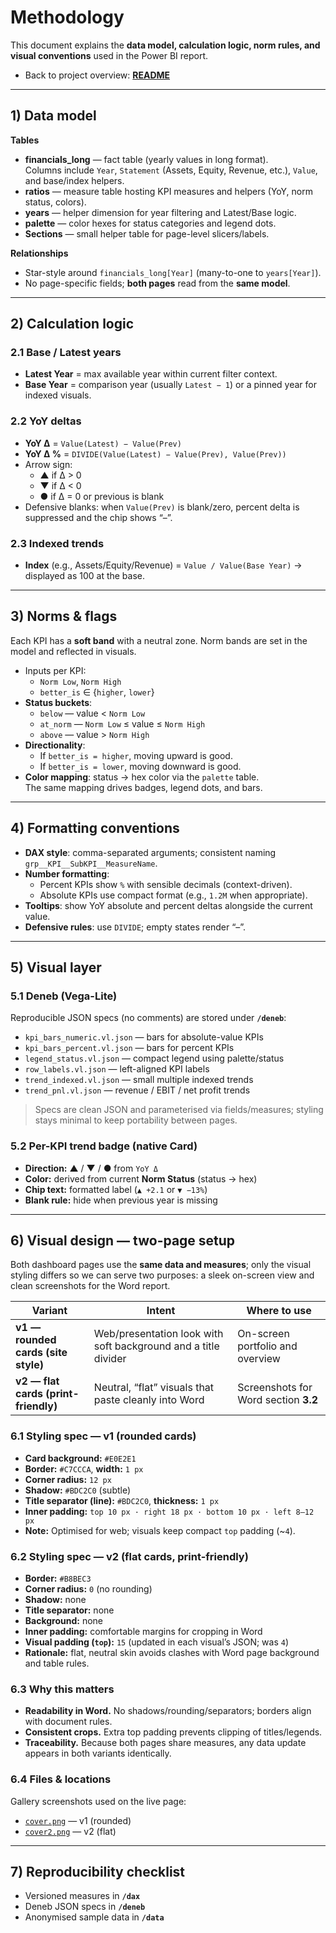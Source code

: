 # Methodology

This document explains the **data model, calculation logic, norm rules, and visual conventions** used in the Power BI report.

- Back to project overview: **[README](../README.md)**

---

## 1) Data model

**Tables**

- **financials_long** — fact table (yearly values in long format).  
  Columns include `Year`, `Statement` (Assets, Equity, Revenue, etc.), `Value`, and base/index helpers.
- **ratios** — measure table hosting KPI measures and helpers (YoY, norm status, colors).
- **years** — helper dimension for year filtering and Latest/Base logic.
- **palette** — color hexes for status categories and legend dots.
- **Sections** — small helper table for page-level slicers/labels.

**Relationships**

- Star-style around `financials_long[Year]` (many-to-one to `years[Year]`).
- No page-specific fields; **both pages** read from the **same model**.

---

## 2) Calculation logic

### 2.1 Base / Latest years
- **Latest Year** = max available year within current filter context.  
- **Base Year** = comparison year (usually `Latest − 1`) or a pinned year for indexed visuals.

### 2.2 YoY deltas
- **YoY Δ** = `Value(Latest) − Value(Prev)`  
- **YoY Δ %** = `DIVIDE(Value(Latest) − Value(Prev), Value(Prev))`  
- Arrow sign:
  - ▲ if Δ > 0
  - ▼ if Δ < 0
  - ● if Δ = 0 or previous is blank
- Defensive blanks: when `Value(Prev)` is blank/zero, percent delta is suppressed and the chip shows “–”.

### 2.3 Indexed trends
- **Index** (e.g., Assets/Equity/Revenue) = `Value / Value(Base Year)` → displayed as 100 at the base.

---

## 3) Norms & flags

Each KPI has a **soft band** with a neutral zone. Norm bands are set in the model and reflected in visuals.

- Inputs per KPI:
  - `Norm Low`, `Norm High`
  - `better_is` ∈ {`higher`, `lower`}
- **Status buckets**:
  - `below` — value < `Norm Low`
  - `at_norm` — `Norm Low` ≤ value ≤ `Norm High`
  - `above` — value > `Norm High`
- **Directionality**:
  - If `better_is = higher`, moving upward is good.
  - If `better_is = lower`, moving downward is good.
- **Color mapping**: status → hex color via the `palette` table.  
  The same mapping drives badges, legend dots, and bars.

---

## 4) Formatting conventions

- **DAX style**: comma-separated arguments; consistent naming `grp__KPI__SubKPI__MeasureName`.
- **Number formatting**:
  - Percent KPIs show `%` with sensible decimals (context-driven).
  - Absolute KPIs use compact format (e.g., `1.2M` when appropriate).
- **Tooltips**: show YoY absolute and percent deltas alongside the current value.
- **Defensive rules**: use `DIVIDE`; empty states render “–”.

---

## 5) Visual layer

### 5.1 Deneb (Vega-Lite)
Reproducible JSON specs (no comments) are stored under **`/deneb`**:

- `kpi_bars_numeric.vl.json` — bars for absolute-value KPIs  
- `kpi_bars_percent.vl.json` — bars for percent KPIs  
- `legend_status.vl.json` — compact legend using palette/status  
- `row_labels.vl.json` — left-aligned KPI labels  
- `trend_indexed.vl.json` — small multiple indexed trends  
- `trend_pnl.vl.json` — revenue / EBIT / net profit trends

> Specs are clean JSON and parameterised via fields/measures; styling stays minimal to keep portability between pages.

### 5.2 Per-KPI trend badge (native Card)
- **Direction:** ▲ / ▼ / ● from `YoY Δ`
- **Color:** derived from current **Norm Status** (status → hex)
- **Chip text:** formatted label (`▲ +2.1` or `▼ −13%`)
- **Blank rule:** hide when previous year is missing

---

## 6) Visual design — two-page setup

Both dashboard pages use the **same data and measures**; only the visual styling differs so we can serve two purposes: a sleek on-screen view and clean screenshots for the Word report.

| Variant | Intent | Where to use |
|---|---|---|
| **v1 — rounded cards (site style)** | Web/presentation look with soft background and a title divider | On-screen portfolio and overview |
| **v2 — flat cards (print-friendly)** | Neutral, “flat” visuals that paste cleanly into Word | Screenshots for Word section **3.2** |

### 6.1 Styling spec — v1 (rounded cards)
- **Card background:** `#E0E2E1`  
- **Border:** `#C7CCCA`, **width:** `1 px`  
- **Corner radius:** `12 px`  
- **Shadow:** `#BDC2C0` (subtle)  
- **Title separator (line):** `#BDC2C0`, **thickness:** `1 px`  
- **Inner padding:** `top 10 px · right 18 px · bottom 10 px · left 8–12 px`  
- **Note:** Optimised for web; visuals keep compact `top` padding (~`4`).

### 6.2 Styling spec — v2 (flat cards, print-friendly)
- **Border:** `#B8BEC3`  
- **Corner radius:** `0` (no rounding)  
- **Shadow:** none  
- **Title separator:** none  
- **Background:** none  
- **Inner padding:** comfortable margins for cropping in Word  
- **Visual padding (`top`):** `15` (updated in each visual’s JSON; was `4`)  
- **Rationale:** flat, neutral skin avoids clashes with Word page background and table rules.

### 6.3 Why this matters
- **Readability in Word.** No shadows/rounding/separators; borders align with document rules.  
- **Consistent crops.** Extra top padding prevents clipping of titles/legends.  
- **Traceability.** Because both pages share measures, any data update appears in both variants identically.

### 6.4 Files & locations
Gallery screenshots used on the live page:

- [`cover.png`](./cover.png) — v1 (rounded)  
- [`cover2.png`](./cover2.png) — v2 (flat)

---

## 7) Reproducibility checklist

- Versioned measures in **`/dax`**  
- Deneb JSON specs in **`/deneb`**  
- Anonymised sample data in **`/data`**
